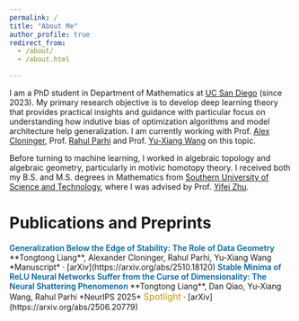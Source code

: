 ```yaml
---
permalink: /
title: "About Me"
author_profile: true
redirect_from: 
  - /about/
  - /about.html

---
```

I am a PhD student in Department of Mathematics at [UC San Diego](https://ucsd.edu/) (since 2023). My primary research objective is to develop deep learning theory that provides practical insights and guidance with particular focus on understanding how indutive bias of optimization algorithms and model architecture help generalization. I am currently working with Prof. [Alex Cloninger](https://sites.google.com/ucsd.edu/alexandercloninger/home), Prof. [Rahul Parhi](https://sparsity.ucsd.edu/rahul/) and Prof. [Yu-Xiang Wang](https://cseweb.ucsd.edu/~yuxiangw/) on this topic. 

Before turning to machine learning, I worked in algebraic topology and algebraic geometry, particularly in motivic homotopy theory. I received both my B.S. and M.S. degrees in Mathematics from [Southern University of Science and Technology](https://www.sustech.edu.cn/en/), where I was advised by Prof. [Yifei Zhu](https://yifeizhu.github.io/).

Publications and Preprints
======

<span style="color:#00629B; font-weight:600;">
Generalization Below the Edge of Stability: The Role of Data Geometry
</span>  
**Tongtong Liang**, Alexander Cloninger, Rahul Parhi, Yu-Xiang Wang  
*Manuscript* · [arXiv](https://arxiv.org/abs/2510.18120)

<span style="color:#00629B; font-weight:600;">
Stable Minima of ReLU Neural Networks Suffer from the Curse of Dimensionality: The Neural Shattering Phenomenon
</span>  
**Tongtong Liang**, Dan Qiao, Yu-Xiang Wang, Rahul Parhi  
*NeurIPS 2025* <span style="color:#C69214; font-size: 12pt;">Spotlight</span> · [arXiv](https://arxiv.org/abs/2506.20779)



